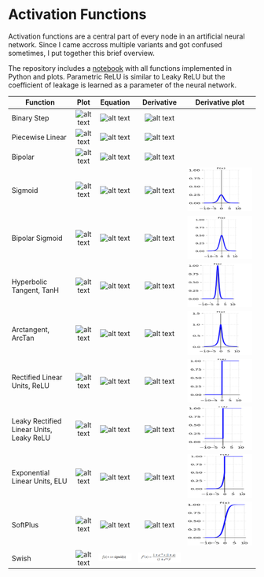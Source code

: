 # Activation Functions

Activation functions are a central part of every node in an artificial neural network. Since I came accross multiple variants and got confused sometimes, I put together this brief overview.

The repository includes a [notebook](https://github.com/siebenrock/activation-functions/blob/master/activation_functions.ipynb) with all functions implemented in Python and plots. Parametric ReLU is similar to Leaky ReLU but the coefficient of leakage is learned as a parameter of the neural network.

| Function | Plot | Equation | Derivative | Derivative plot
|----|:---:|:---:|:---:|:---:|
| Binary Step | ![alt text](https://raw.githubusercontent.com/siebenrock/activation-functions/master/plots/binary_step.png "Binary Step") | ![alt text](https://raw.githubusercontent.com/siebenrock/activation-functions/master/equations/binary_step.png "Binary Step Equation") | ![alt text](https://raw.githubusercontent.com/siebenrock/activation-functions/master/equations/binary_step_d.png "Binary Step Derivative") |
| Piecewise Linear | ![alt text](https://raw.githubusercontent.com/siebenrock/activation-functions/master/plots/piecewise_linear.png "Piecewise Linear") | ![alt text](https://raw.githubusercontent.com/siebenrock/activation-functions/master/equations/piecewise_linear.png "Piecewise Linear Equation") | ![alt text](https://raw.githubusercontent.com/siebenrock/activation-functions/master/equations/piecewise_linear_d.png "Piecewise Linear Derivative") |
| Bipolar | ![alt text](https://raw.githubusercontent.com/siebenrock/activation-functions/master/plots/bipolar.png "Bipolar") | ![alt text](https://raw.githubusercontent.com/siebenrock/activation-functions/master/equations/bipolar.png "Bipolar Equation") | ![alt text](https://raw.githubusercontent.com/siebenrock/activation-functions/master/equations/bipolar_d.png "Bipolar Derivative") |
| Sigmoid | ![alt text](https://raw.githubusercontent.com/siebenrock/activation-functions/master/plots/sigmoid.png "Sigmoid") | ![alt text](https://raw.githubusercontent.com/siebenrock/activation-functions/master/equations/sigmoid.png "Sigmoid Equation") | ![alt text](https://raw.githubusercontent.com/siebenrock/activation-functions/master/equations/sigmoid_d.png "Sigmoid Derivative") | ![alt text](https://raw.githubusercontent.com/siebenrock/activation-functions/master/plots/dsigmoid.png "Sigmoid Derivation") |
| Bipolar Sigmoid | ![alt text](https://raw.githubusercontent.com/siebenrock/activation-functions/master/plots/bipolar_sigmoid.png "Bipolar Sigmoid") | ![alt text](https://raw.githubusercontent.com/siebenrock/activation-functions/master/equations/bipolar_sigmoid.png "Bipolar Sigmoid Equation") | ![alt text](https://raw.githubusercontent.com/siebenrock/activation-functions/master/equations/bipolar_sigmoid_d.png "Bipolar Sigmoid Derivative") | ![alt text](https://raw.githubusercontent.com/siebenrock/activation-functions/master/plots/dbipolar_sigmoid.png "Bipolar Sigmoid Derivation") |
| Hyperbolic Tangent, TanH | ![alt text](https://raw.githubusercontent.com/siebenrock/activation-functions/master/plots/hyperbolic_tangent.png "Hyperbolic Tangent") | ![alt text](https://raw.githubusercontent.com/siebenrock/activation-functions/master/equations/hyperbolic_tangent.png "Hyperbolic Tangent Equation") | ![alt text](https://raw.githubusercontent.com/siebenrock/activation-functions/master/equations/hyperbolic_tangent_d.png "Hyperbolic Tangent Derivative") | ![alt text](https://raw.githubusercontent.com/siebenrock/activation-functions/master/plots/dtanh.png "Tanh Derivation") |
| Arctangent, ArcTan | ![alt text](https://raw.githubusercontent.com/siebenrock/activation-functions/master/plots/arctangent.png "Arctangent") | ![alt text](https://raw.githubusercontent.com/siebenrock/activation-functions/master/equations/arctangent.png "Arctangent Equation")  | ![alt text](https://raw.githubusercontent.com/siebenrock/activation-functions/master/equations/arctangent_d.png "Arctangent Derivative")  | ![alt text](https://raw.githubusercontent.com/siebenrock/activation-functions/master/plots/darctan.png "Arctangent Derivation") |
| Rectified Linear Units, ReLU | ![alt text](https://raw.githubusercontent.com/siebenrock/activation-functions/master/plots/rectified_linear_units.png "Rectified Linear Units") | ![alt text](https://raw.githubusercontent.com/siebenrock/activation-functions/master/equations/rectified_linear_units.png "Rectified Linear Units Equation") | ![alt text](https://raw.githubusercontent.com/siebenrock/activation-functions/master/equations/rectified_linear_units_d.png "Rectified Linear Units Derivative") | ![alt text](https://raw.githubusercontent.com/siebenrock/activation-functions/master/plots/drelu.png "Drelu Derivation") |
| Leaky Rectified Linear Units, Leaky ReLU | ![alt text](https://raw.githubusercontent.com/siebenrock/activation-functions/master/plots/leaky_rectified_linear_units.png "Leaky Rectified Linear Units") | ![alt text](https://raw.githubusercontent.com/siebenrock/activation-functions/master/equations/leaky_rectified_linear_units.png "Leaky Rectified Linear Units Equation") | ![alt text](https://raw.githubusercontent.com/siebenrock/activation-functions/master/equations/leaky_rectified_linear_units_d.png "Leaky Rectified Linear Units Derivative") | ![alt text](https://raw.githubusercontent.com/siebenrock/activation-functions/master/plots/dleaky_relu.png "Leaky ReLU Derivation") |
| Exponential Linear Units, ELU | ![alt text](https://raw.githubusercontent.com/siebenrock/activation-functions/master/plots/exponential_linear_units.png "Exponential Linear Units") | ![alt text](https://raw.githubusercontent.com/siebenrock/activation-functions/master/equations/exponential_linear_units.png "Exponential Linear Units Equation") | ![alt text](https://raw.githubusercontent.com/siebenrock/activation-functions/master/equations/exponential_linear_units_d.png "Exponential Linear Units Derivative") | ![alt text](https://raw.githubusercontent.com/siebenrock/activation-functions/master/plots/delu.png "ELU Derivation") |
| SoftPlus | ![alt text](https://raw.githubusercontent.com/siebenrock/activation-functions/master/plots/softplus.png "SoftPlus") | ![alt text](https://raw.githubusercontent.com/siebenrock/activation-functions/master/equations/softplus.png "SoftPlus Equation") | ![alt text](https://raw.githubusercontent.com/siebenrock/activation-functions/master/equations/softplus_d.png "SoftPlus Derivative") | ![alt text](https://raw.githubusercontent.com/siebenrock/activation-functions/master/plots/dsoftplus.png "SoftPlus Derivation") |
| Swish | ![alt text](https://raw.githubusercontent.com/siebenrock/activation-functions/master/plots/softplus.png "Swish") | ![alt text](https://raw.githubusercontent.com/siebenrock/activation-functions/master/equations/swish.png "Swish Equation") | ![alt text](https://raw.githubusercontent.com/siebenrock/activation-functions/master/equations/dswish.png "Swish Derivative") | 
